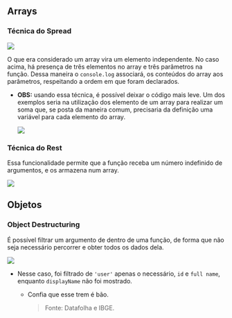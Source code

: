 ## Arrays

### Técnica do Spread

![](https://github.com/Luis-gith/estudos-gerais/blob/main/JavaScript/anotacoes/imagens/exemplo-spread.JPG?raw=true)

O que era considerado um array vira um elemento independente. No caso acima, há presença de três elementos no array e três parâmetros na função. Dessa maneira o `console.log` associará, os conteúdos do array aos parâmetros, respeitando a ordem em que foram declarados.

+ **OBS:** usando essa técnica, é possível deixar o código mais leve. Um dos exemplos seria na utilização dos elemento de um array para realizar um soma que, se posta da maneira comum, precisaria da definição uma variável para cada elemento do array.

  ![](https://github.com/Luis-gith/estudos-gerais/blob/main/JavaScript/anotacoes/imagens/ex2-spread.JPG?raw=true)

  

### Técnica do Rest

Essa funcionalidade permite que a função receba um número indefinido de argumentos, e os armazena num array.

![](https://github.com/Luis-gith/estudos-gerais/blob/main/JavaScript/anotacoes/imagens/ex-rest.JPG?raw=true)





## Objetos

### Object Destructuring

É possível filtrar um argumento de dentro de uma função, de forma que não seja necessário percorrer e obter todos os dados dela. 

![](https://github.com/Luis-gith/estudos-gerais/blob/main/JavaScript/anotacoes/imagens/obj-destructuring.JPG?raw=true)

+ Nesse caso, foi filtrado de `'user'` apenas o necessário, `id` e `full name`, enquanto `displayName` não foi mostrado. 

  + Confia que esse trem é bão. 

    > Fonte: Datafolha e IBGE.